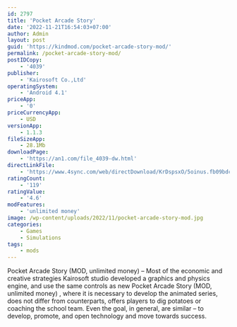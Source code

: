 ```yaml
---
id: 2797
title: 'Pocket Arcade Story'
date: '2022-11-21T16:54:03+07:00'
author: Admin
layout: post
guid: 'https://kindmod.com/pocket-arcade-story-mod/'
permalink: /pocket-arcade-story-mod/
postIDCopy:
    - '4039'
publisher:
    - 'Kairosoft Co.,Ltd'
operatingSystem:
    - 'Android 4.1'
priceApp:
    - '0'
priceCurrencyApp:
    - USD
versionApp:
    - 1.1.3
fileSizeApp:
    - 28.1Mb
downloadPage:
    - 'https://an1.com/file_4039-dw.html'
directLinkFile:
    - 'https://www.4sync.com/web/directDownload/KrDspsxO/5oinus.fb09bdc4b4d2ae7ae4e332a4064f86c5'
ratingCount:
    - '119'
ratingValue:
    - '4.6'
modFeatures:
    - 'unlimited money'
image: /wp-content/uploads/2022/11/pocket-arcade-story-mod.jpg
categories:
    - Games
    - Simulations
tags:
    - mods
---
```


Pocket Arcade Story (MOD, unlimited money) – Most of the economic and creative strategies Kairosoft studio developed a graphics and physics engine, and use the same controls as new Pocket Arcade Story (MOD, unlimited money) , where it is necessary to develop the animated series, does not differ from counterparts, offers players to dig potatoes or coaching the school team. Even the goal, in general, are similar – to develop, promote, and open technology and move towards success.